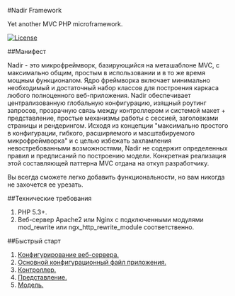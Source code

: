 #Nadir Framework

Yet another MVC PHP microframework.

[![License](https://poser.pugx.org/leaphly/cart-bundle/license.svg)](https://packagist.org/packages/leaphly/cart-bundle)

##Манифест

Nadir - это микрофреймворк, базирующийся на меташаблоне MVC, с максимально общим, 
простым в использовании и в то же время мощным функционалом. Ядро фреймворка 
включает минимально необходимый и достаточный набор классов  для построения каркаса 
любого полноценного веб-приложения. Nadir обеспечивает централизованную глобальную 
конфигурацию, изящный роутинг запросов, прозрачную связь между контроллером и 
системой макет + представление, простые механизмы работы с сессией, заголовками 
страницы и рендерингом. Исходя из концепции "максимально простого в конфигурации, 
гибкого, расширяемого и масштабируемого микрофреймворка" и с целью избежать захламления 
невостребованными возможностями, Nadir не содержит определенных правил и предписаний 
по построению модели. Конкретная реализация этой составляющей паттерна MVC отдана 
на откуп разработчику. 
 
Вы всегда сможете легко добавить функциональности, но вам никогда не захочется 
ее урезать.


##Технические требования

1. PHP 5.3+.
2. Веб-сервер Apache2 или Nginx с подключенными модулями mod_rewrite или 
ngx_http_rewrite_module соответственно.

##Быстрый старт

1. [Конфигурирование веб-сервера.]
2. [Основной конфигурационный файл приложения.]
4. [Контроллер.]
5. [Представление.]
6. [Модель.]

[Конфигурирование веб-сервера.]:https://github.com/selikhovleonid/nadir/blob/master/docs/webserver.markdown
[Основной конфигурационный файл приложения.]:https://github.com/selikhovleonid/nadir/blob/master/docs/mainconfig.markdown
[Контроллер.]:https://github.com/selikhovleonid/nadir/blob/master/docs/controller.markdown
[Представление.]:https://github.com/selikhovleonid/nadir/blob/master/docs/view.markdown
[Модель.]:https://github.com/selikhovleonid/nadir/blob/master/docs/model.markdown